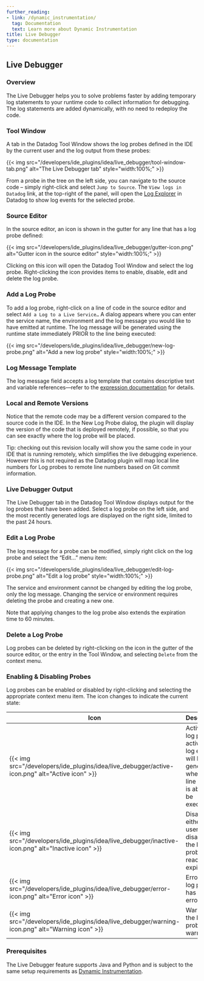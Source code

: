 ```yaml
---
further_reading:
- link: /dynamic_instrumentation/
  tag: Documentation
  text: Learn more about Dynamic Instrumentation
title: Live Debugger
type: documentation
---
```

## Live Debugger
### Overview
The Live Debugger helps you to solve problems faster by adding temporary log statements to your runtime code to collect information for debugging. The log statements are added dynamically, with no need to redeploy the code.

### Tool Window
A tab in the Datadog Tool Window shows the log probes defined in the IDE by the current user and the log output from these probes:

{{< img src="/developers/ide_plugins/idea/live_debugger/tool-window-tab.png" alt="The Live Debugger tab" style="width:100%;" >}}

From a probe in the tree on the left side, you can navigate to the source code – simply right-click and select `Jump to Source`.  The `View logs in Datadog` link, at the top-right of the panel, will open the [Log Explorer][2] in Datadog to show log events for the selected probe.

### Source Editor
In the source editor, an icon is shown in the gutter for any line that has a log probe defined:

{{< img src="/developers/ide_plugins/idea/live_debugger/gutter-icon.png" alt="Gutter icon in the source editor" style="width:100%;" >}}

Clicking on this icon will open the Datadog Tool Window and select the log probe.  Right-clicking the icon provides items to enable, disable, edit and delete the log probe.

### Add a Log Probe
To add a log probe, right-click on a line of code in the source editor and select `Add a Log to a Live Service…` A dialog appears where you can enter the service name, the environment and the log message you would like to have emitted at runtime.  The log message will be generated using the runtime state immediately PRIOR to the line being executed:

{{< img src="/developers/ide_plugins/idea/live_debugger/new-log-probe.png" alt="Add a new log probe" style="width:100%;" >}}

### Log Message Template
The log message field accepts a log template that contains descriptive text and variable references—refer to the [expression documentation][3] for details. 

### Local and Remote Versions
Notice that the remote code may be a different version compared to the source code in the IDE.  In the New Log Probe dialog, the plugin will display the version of the code that is deployed remotely, if possible, so that you can see exactly where the log probe will be placed.

<div class="alert alert-info">Tip: checking out this revision locally will show you the same code in your IDE that is running remotely, which simplifies the live debugging experience.  However this is not required as the Datadog plugin will map local line numbers for Log probes to remote line numbers based on Git commit information.</div>

### Live Debugger Output
The Live Debugger tab in the Datadog Tool Window displays output for the log probes that have been added.  Select a log probe on the left side, and the most recently generated logs are displayed on the right side, limited to the past 24 hours.

### Edit a Log Probe
The log message for a probe can be modified, simply right click on the log probe and select the “Edit…” menu item:

{{< img src="/developers/ide_plugins/idea/live_debugger/edit-log-probe.png" alt="Edit a log probe" style="width:100%;" >}}

The service and environment cannot be changed by editing the log probe, only the log message.  Changing the service or environment requires deleting the probe and creating a new one.

Note that applying changes to the log probe also extends the expiration time to 60 minutes.

### Delete a Log Probe
Log probes can be deleted by right-clicking on the icon in the gutter of the source editor, or the entry in the Tool Window, and selecting `Delete` from the context menu.

### Enabling & Disabling Probes
Log probes can be enabled or disabled by right-clicking and selecting the appropriate context menu item.  The icon changes to indicate the current state:

| Icon         | Description                                                             |
|--------------|-------------------------------------------------------------------------|
| {{< img src="/developers/ide_plugins/idea/live_debugger/active-icon.png" alt="Active icon" >}}           | Active – the log probe is active and log events will be generated when the line of code is about to be executed.|
| {{< img src="/developers/ide_plugins/idea/live_debugger/inactive-icon.png" alt="Inactive icon" >}}            | Disabled – either the user disabled the log probe or it reached the expiry time.                                                           |
| {{< img src="/developers/ide_plugins/idea/live_debugger/error-icon.png" alt="Error icon" >}}            | Error – the log probe has an error.                                                           |
| {{< img src="/developers/ide_plugins/idea/live_debugger/warning-icon.png" alt="Warning icon" >}}            | Warning – the log probe has a warning.                                             |


### Prerequisites
The Live Debugger feature supports Java and Python  and is subject to the same setup requirements as [Dynamic Instrumentation][1].

[1]: /dynamic_instrumentation/
[2]: /logs/explorer/
[3]: /dynamic_instrumentation/expression-language/
